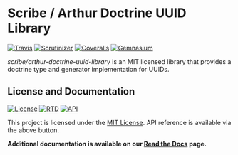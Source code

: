 # Scribe / Arthur Doctrine UUID Library

[![Travis](https://img.shields.io/travis/scr-be/arthur-doctrine-uuid-library/master.svg?style=flat-square)](https://arthur-doctrine-uuid-library.oss.scr.be/ci) 
[![Scrutinizer](https://img.shields.io/scrutinizer/g/scr-be/arthur-doctrine-uuid-library/master.svg?style=flat-square)](https://arthur-doctrine-uuid-library.oss.scr.be/quality)
[![Coveralls](https://img.shields.io/coveralls/scr-be/arthur-doctrine-uuid-library/master.svg?style=flat-square)](https://arthur-doctrine-uuid-library.oss.scr.be/coverage)
[![Gemnasium](https://img.shields.io/gemnasium/scr-be/arthur-doctrine-uuid-library.svg?style=flat-square)](https://arthur-doctrine-uuid-library.oss.scr.be/deps)

*scribe/arthur-doctrine-uuid-library* is an MIT licensed library that provides a doctrine type and generator implementation for UUIDs.

## License and Documentation

[![License](https://img.shields.io/badge/license-MIT-008ac6.svg?style=flat-square)](https://arthur-doctrine-uuid-library.oss.scr.be/license)
[![RTD](https://readthedocs.org/projects/scribe-arthur-doctrine-uuid-library/badge/?version=latest&style=flat-square)](https://arthur-doctrine-uuid-library.oss.scr.be/docs)
[![API](https://img.shields.io/badge/docs-reference%20api-c75ec1.svg?style=flat-square)](https://arthur-doctrine-uuid-library.oss.scr.be/api)

This project is licensed under the [MIT License](https://arthur-doctrine-uuid-library.oss.scr.be/license). API reference is available via the above button.

**Additional documentation is available on our [Read the Docs](https://arthur-doctrine-uuid-library.oss.scr.be/docs) page.**
